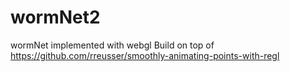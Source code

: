 # wormNet2
wormNet implemented with webgl
Build on top of https://github.com/rreusser/smoothly-animating-points-with-regl